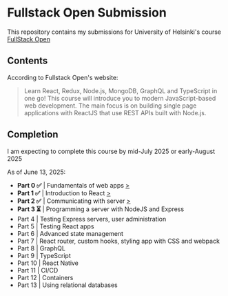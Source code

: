 # Fullstack Open Submission
This repository contains my submissions for University of Helsinki's course [FullStack Open](https://fullstackopen.com/en/)

## Contents
According to Fullstack Open's website:
> Learn React, Redux, Node.js, MongoDB, GraphQL and TypeScript in one go! This course will introduce you to modern JavaScript-based web development. The main focus is on building single page applications with ReactJS that use REST APIs built with Node.js.

## Completion

I am expecting to complete this course by mid-July 2025 or early-August 2025

As of June 13, 2025:
 - **Part 0 ✅** | Fundamentals of web apps [>](https://github.com/LestathRiveraD/FullStackOpen/tree/main/part0)
 - **Part 1 ✅** | Introduction to React [>](https://github.com/LestathRiveraD/FullStackOpen/tree/main/part1)
 - **Part 2 ✅** | Communicating with server [>](https://github.com/LestathRiveraD/FullStackOpen/tree/main/part2)
 - **Part 3 ⏳** | Programming a server with NodeJS and Express
 - Part 4 | Testing Express servers, user administration
 - Part 5 | Testing React apps
 - Part 6 | Advanced state management
 - Part 7 | React router, custom hooks, styling app with CSS and webpack
 - Part 8 | GraphQL
 - Part 9 | TypeScript
 - Part 10 | React Native
 - Part 11 | CI/CD
 - Part 12 | Containers
 - Part 13 | Using relational databases


